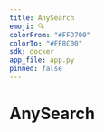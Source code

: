 ```yaml
---
title: AnySearch
emoji: 🔍
colorFrom: "#FFD700"
colorTo: "#FF8C00"
sdk: docker
app_file: app.py
pinned: false
---
```


# AnySearch